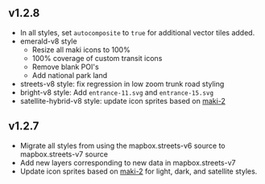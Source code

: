 ## v1.2.8

- In all styles, set `autocomposite` to `true` for additional vector tiles added.
- emerald-v8 style
  - Resize all maki icons to 100%
  - 100% coverage of custom transit icons
  - Remove blank POI's
  - Add national park land
- streets-v8 style: fix regression in low zoom trunk road styling
- bright-v8 style: Add `entrance-11.svg` and `entrance-15.svg`
- satellite-hybrid-v8 style: update icon sprites based on [maki-2](https://github.com/mapbox/maki-2)

## v1.2.7

- Migrate all styles from using the mapbox.streets-v6 source to mapbox.streets-v7 source
- Add new layers corresponding to new data in mapbox.streets-v7
- Update icon sprites based on [maki-2](https://github.com/mapbox/maki-2) for light, dark, and satellite styles.
